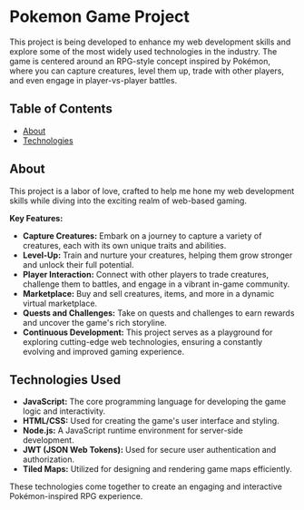 # Pokemon Game Project

This project is being developed to enhance my web development skills and explore some of the most widely used technologies in the industry. 
The game is centered around an RPG-style concept inspired by Pokémon, where you can capture creatures, level them up, trade with other players, and even engage in player-vs-player battles.

## Table of Contents

- [About](#about)
- [Technologies](#technologies-used)

## About

This project is a labor of love, crafted to help me hone my web development skills while diving into the exciting realm of web-based gaming.

**Key Features:**
- **Capture Creatures:** Embark on a journey to capture a variety of creatures, each with its own unique traits and abilities.
- **Level-Up:** Train and nurture your creatures, helping them grow stronger and unlock their full potential.
- **Player Interaction:** Connect with other players to trade creatures, challenge them to battles, and engage in a vibrant in-game community.
- **Marketplace:** Buy and sell creatures, items, and more in a dynamic virtual marketplace.
- **Quests and Challenges:** Take on quests and challenges to earn rewards and uncover the game's rich storyline.
- **Continuous Development:** This project serves as a playground for exploring cutting-edge web technologies, ensuring a constantly evolving and improved gaming experience.


## Technologies Used

- **JavaScript:** The core programming language for developing the game logic and interactivity.
- **HTML/CSS:** Used for creating the game's user interface and styling.
- **Node.js:** A JavaScript runtime environment for server-side development.
- **JWT (JSON Web Tokens):** Used for secure user authentication and authorization.
- **Tiled Maps:** Utilized for designing and rendering game maps efficiently.

These technologies come together to create an engaging and interactive Pokémon-inspired RPG experience.
